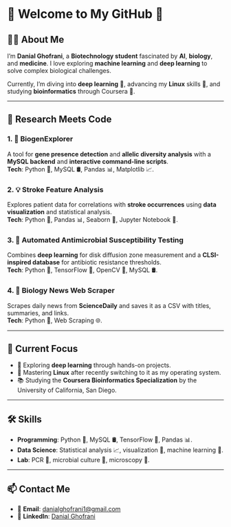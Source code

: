# 🌟 Welcome to My GitHub 👋  

## 👨‍🔬 About Me  
I’m **Danial Ghofrani**, a **Biotechnology student** fascinated by **AI**, **biology**, and **medicine**. I love exploring **machine learning** and **deep learning** to solve complex biological challenges.  

Currently, I’m diving into **deep learning** 🧠, advancing my **Linux** skills 🐧, and studying **bioinformatics** through Coursera 🧬.  

---

## 🧪 Research Meets Code  

### 1. 🧬 BiogenExplorer  
A tool for **gene presence detection** and **allelic diversity analysis** with a **MySQL backend** and **interactive command-line scripts**.  
**Tech**: Python 🐍, MySQL 🛢️, Pandas 📊, Matplotlib 📈.  

### 2. 💡 Stroke Feature Analysis  
Explores patient data for correlations with **stroke occurrences** using **data visualization** and statistical analysis.  
**Tech**: Python 🐍, Pandas 📊, Seaborn 🎨, Jupyter Notebook 📒.  

### 3. 🦠 Automated Antimicrobial Susceptibility Testing  
Combines **deep learning** for disk diffusion zone measurement and a **CLSI-inspired database** for antibiotic resistance thresholds.  
**Tech**: Python 🐍, TensorFlow 🧠, OpenCV 📸, MySQL 🛢️.  

### 4. 📰 Biology News Web Scraper  
Scrapes daily news from **ScienceDaily** and saves it as a CSV with titles, summaries, and links.  
**Tech**: Python 🐍, Web Scraping 🌐.  

---

## 🎯 Current Focus  
- 🌌 Exploring **deep learning** through hands-on projects.  
- 🐧 Mastering **Linux** after recently switching to it as my operating system.  
- 📚 Studying the **Coursera Bioinformatics Specialization** by the University of California, San Diego.  

---

## 🛠️ Skills  
- **Programming**: Python 🐍, MySQL 🛢️, TensorFlow 🧠, Pandas 📊.  
- **Data Science**: Statistical analysis 📈, visualization 🎨, machine learning 🤖.  
- **Lab**: PCR 🧪, microbial culture 🧫, microscopy 🔬.  

---

## 📫 Contact Me 
- 📧 **Email**: [danialghofrani1@gmail.com](mailto:danialghofrani1@gmail.com)  
- 🔗 **LinkedIn**: [Danial Ghofrani](https://www.linkedin.com/in/danial-ghofrani-611ba5265)  
